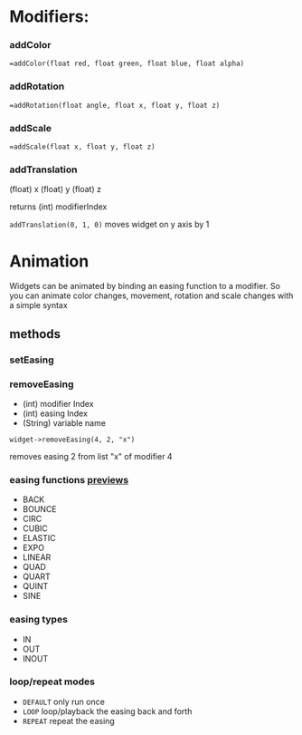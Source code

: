 # Modifiers:

### addColor
`=addColor(float red, float green, float blue, float alpha)`

### addRotation
`=addRotation(float angle, float x, float y, float z)`

### addScale
`=addScale(float x, float y, float z)`

### addTranslation
(float) x
(float) y
(float) z

returns (int) modifierIndex

`addTranslation(0, 1, 0)`
moves widget on y axis by 1


# Animation
Widgets can be animated by binding an easing function to a modifier. So you can animate color changes, movement, rotation and scale changes with a simple syntax

## methods

### setEasing


### removeEasing
* (int) modifier Index
* (int) easing Index
* (String) variable name

`widget->removeEasing(4, 2, "x")`

removes easing 2 from list "x" of modifier 4


### easing functions [previews](http://easings.net/)
* BACK
* BOUNCE
* CIRC
* CUBIC
* ELASTIC
* EXPO
* LINEAR
* QUAD
* QUART
* QUINT
* SINE

### easing types
* IN
* OUT
* INOUT

### loop/repeat modes
* `DEFAULT` only run once 
* `LOOP` loop/playback the easing back and forth
* `REPEAT` repeat the easing
